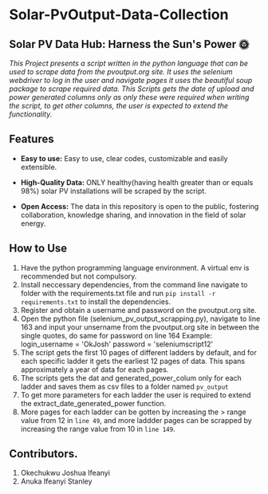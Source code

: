 # Solar-PvOutput-Data-Collection
## Solar PV Data Hub: Harness the Sun's Power :sun_with_face:

*This Project presents a script written in the python language that can be used to scrape data from the pvoutput.org site. It uses the selenium webdriver to log in the user and navigate pages it uses the beautiful soup package to scrape required data. This Scripts gets the date of upload and power generated columns only as only these were required when writing the script, to get other columns, the user is expected to extend the functionality.*

## Features

- **Easy to use:** Easy to use, clear codes, customizable and easily extensible.

- **High-Quality Data:** ONLY healthy(having health greater than or equals 98%) solar PV installations will be scraped by the script.

- **Open Access:** The data in this repository is open to the public, fostering collaboration, knowledge sharing, and innovation in the field of solar energy.

## How to Use

1.  Have the python programming language environment. A virtual env is recommended but not compulsory.
2.  Install neccessary dependencies, from the command line navigate to folder with the requirements.txt file and run `pip install -r requirements.txt` to install the dependencies.
3.  Register and obtain a username and password on the pvoutput.org site.
4.  Open the python file (selenium_pv_output_scrapping.py), navigate to line 163 and input your unsername from the pvoutput.org site in between the single quotes, do same for password on line 164
    Example:
    login_username = 'OkJosh'
    password = 'seleniumscript12'
5. The script gets the first 10 pages of different ladders by default, and for each specific ladder it gets the earliest 12 pages of data. This spans approximately a year of data for each pages.
6. The scripts gets the dat and generated_power_colum only for each ladder and saves them as csv files to a folder named  `pv_output`
7. To get more parameters for each ladder the user is required to extend the extract_date_generated_power function.
8. More pages for each ladder can be gotten by increasing the > range value from 12 in `line 49`, and more laddder pages can be scrapped by increasing the range value from 10 in `line 149`.

## Contributors.
1. Okechukwu Joshua Ifeanyi
2. Anuka Ifeanyi Stanley
